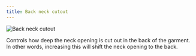 ```yaml
---
title: Back neck cutout
---
```


![Back neck cutout](./shoulderease.svg)

Controls how deep the neck opening is cut out in the back of the garment. In other words, increasing this will shift the neck opening to the back.